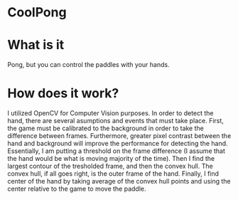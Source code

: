 # CoolPong

# What is it
Pong, but you can control the paddles with your hands. 

# How does it work?
I utilized OpenCV for Computer Vision purposes. In order to detect the hand, there are several asumptions and events that must take place. First, the game must be calibrated to the background in order to take the difference between frames. Furthermore, greater pixel contrast between the hand and background will improve the performance for detecting the hand. Essentially, I am putting a threshold on the frame difference (I assume that the hand would be what is moving majority of the time). Then I find the largest contour of the tresholded frame, and then the convex hull. The convex hull, if all goes right, is the outer frame of the hand. Finally, I find center of the hand by taking average of the convex hull points and using the center relative to the game to move the paddle.
